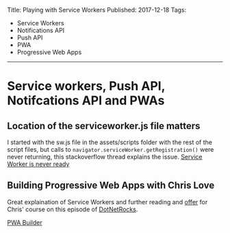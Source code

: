 Title: Playing with Service Workers
Published: 2017-12-18
Tags: 
  - Service Workers
  - Notifications API
  - Push API
  - PWA
  - Progressive Web Apps
---

# Service workers, Push API, Notifcations API and PWAs

## Location of the serviceworker.js file matters
I started with the sw.js file in the assets/scripts folder with the rest of the script files, but calls to ```navigator.serviceWorker.getRegistration()``` were never returning, this stackoverflow thread explains the issue.
[Service Worker is never ready](https://stackoverflow.com/questions/29874068/navigator-serviceworker-is-never-ready)

##  Building Progressive Web Apps with Chris Love
Great explaination of Service Workers and further reading and [offer](https://love2dev.com/dnrpwa) for Chris' course on this episode of
[DotNetRocks](https://dotnetrocks.com/?show=1509).

[PWA Builder](http://www.pwabuilder.com/generator)

<script>
  window.addEventListener('load', function() {
      // Registration was successful
      console.log('PAGE: Get Notification permission');
      askPermission();
      setTimeout(notify, 2000);
  });

function notify(){
  var title = 'Welcome to the blog.';
  var body = 'Enjoy this post about service workers and the push and notification APIs.';
  var icon = 'https://noknok.pl/images/favico.png';
  var tag = 'simple-push-demo-notification-tag';
if (Notification.permission == 'granted') {
      navigator.serviceWorker.getRegistration().then(function(reg) {
        reg.showNotification(title, {
        body: body,
        icon: icon,
        tag: tag
      })
    });
  }
}


function askPermission() {
    return new Promise(function(resolve, reject) {
            const permissionResult = Notification.requestPermission(function(result) {
                resolve(result);
            });

            if (permissionResult) {
                permissionResult.then(resolve, reject);
            }
        })
        .then(function(permissionResult) {
            if (permissionResult !== 'granted') {
                throw new Error('We weren\'t granted permission.');
            }
        });
}
</script>